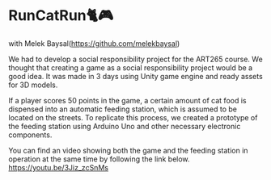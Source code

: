 # RunCatRun🐈🎮
with Melek Baysal(https://github.com/melekbaysal)
 
We had to develop a social responsibility project for the ART265 course. We thought that creating a game as a social responsibility project would be a good idea. It was made in 3 days using Unity game engine and ready assets for 3D models.

If a player scores 50 points in the game, a certain amount of cat food is dispensed into an automatic feeding station, which is assumed to be located on the streets. To replicate this process, we created a prototype of the feeding station using Arduino Uno and other necessary electronic components.

You can find an video showing both the game and the feeding station in operation at the same time by following the link below.
https://youtu.be/3Jiz_zcSnMs
